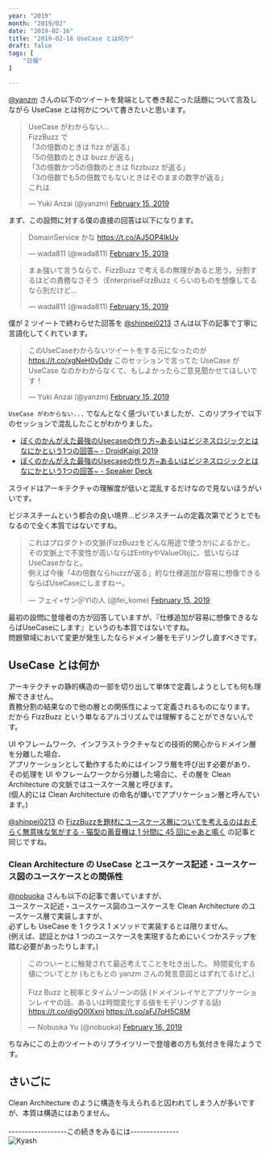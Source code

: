 ```yaml
---
year: "2019"
month: "2019/02"
date: "2019-02-16"
title: "2019-02-16 UseCase とは何か"
draft: false
tags: [
    "日報"
]

---
```


[@yanzm](https://twitter.com/yanzm) さんの以下のツイートを発端として巻き起こった話題について言及しながら UseCase とは何かについて書きたいと思います。

<blockquote class="twitter-tweet"><p lang="ja" dir="ltr">UseCase がわからない... <br>FizzBuzz で<br>「3の倍数のときは fizz が返る」<br>「5の倍数のときは buzz が返る」<br>「3の倍数かつ5の倍数のときは fizzbuzz が返る」<br>「3の倍数でも5の倍数でもないときはそのままの数字が返る」<br>これは</p>&mdash; Yuki Anzai (@yanzm) <a href="https://twitter.com/yanzm/status/1096312798412328970?ref_src=twsrc%5Etfw">February 15, 2019</a></blockquote> <script async src="https://platform.twitter.com/widgets.js" charset="utf-8"></script>

まず、この設問に対する僕の直接の回答は以下になります。

<blockquote class="twitter-tweet"><p lang="ja" dir="ltr">DomainService かな <a href="https://t.co/AJ5OP4IkUv">https://t.co/AJ5OP4IkUv</a></p>&mdash; wada811 (@wada811) <a href="https://twitter.com/wada811/status/1096317735556902912?ref_src=twsrc%5Etfw">February 15, 2019</a></blockquote> <script async src="https://platform.twitter.com/widgets.js" charset="utf-8"></script>

<blockquote class="twitter-tweet"><p lang="ja" dir="ltr">まぁ強いて言うならで、FizzBuzz で考えるの無理があると思う。分割するほどの責務なさそう（EnterpriseFizzBuzz くらいのものを想像してるなら別だけど…</p>&mdash; wada811 (@wada811) <a href="https://twitter.com/wada811/status/1096321481322029056?ref_src=twsrc%5Etfw">February 15, 2019</a></blockquote> <script async src="https://platform.twitter.com/widgets.js" charset="utf-8"></script>

僕が 2 ツイートで終わらせた回答を [@shinpei0213](https://twitter.com/shinpei0213) さんは以下の記事で丁寧に言語化してくれています。

<blockquote class="twitter-tweet"><p lang="ja" dir="ltr">このUseCaseわからないツイートをする元になったのが <a href="https://t.co/xgNeH0vDdv">https://t.co/xgNeH0vDdv</a> このセッションで言ってた UseCase が UseCase なのかわからなくて、もしよかったらご意見聞かせてほしいです！</p>&mdash; Yuki Anzai (@yanzm) <a href="https://twitter.com/yanzm/status/1096412575074402304?ref_src=twsrc%5Etfw">February 15, 2019</a></blockquote> <script async src="https://platform.twitter.com/widgets.js" charset="utf-8"></script>

`UseCase がわからない...` でなんとなく感づいていましたが、このリプライで以下のセッションで混乱したことがわかりました。

- [ぼくのかんがえた最強のUsecaseの作り方~あるいはビジネスロジックとはなにかという1つの回答~ \- DroidKaigi 2019](https://droidkaigi.jp/2019/timetable/69637)
- [ぼくのかんがえた最強のUsecaseの作り方~あるいはビジネスロジックとはなにかという1つの回答~ \- Speaker Deck](https://speakerdeck.com/kiuchikeisuke/bokufalsekangaetazui-qiang-falseusecasefalsezuo-rifang-aruihabizinesurozitukutohananikatoiu1tufalsehui-da)

スライドはアーキテクチャの理解度が低いと混乱するだけなので見ないほうがいいです。

<script async class="speakerdeck-embed" data-slide="29" data-id="bd75758490674c4799d0d0a0aa99f988" data-ratio="1.77777777777778" src="//speakerdeck.com/assets/embed.js"></script>

ビジネスチームという都合の良い境界…ビジネスチームの定義次第でどうとでもなるので全く本質ではないですね。

<blockquote class="twitter-tweet"><p lang="ja" dir="ltr">これはプロダクトの文脈(FizzBuzzをどんな用途で使うか)によるかと。<br>その文脈上で不変性が高いならばEntityやValueObjに、低いならばUseCaseかなと。<br>例えば今後「4の倍数ならhuzzが返る」的な仕様追加が容易に想像できるならばUseCaseにしますねー。</p>&mdash; フェイ=サン＠Y!の人 (@fei_kome) <a href="https://twitter.com/fei_kome/status/1096366365156401153?ref_src=twsrc%5Etfw">February 15, 2019</a></blockquote> <script async src="https://platform.twitter.com/widgets.js" charset="utf-8"></script>

最初の設問に登壇者の方が回答していますが、『仕様追加が容易に想像できるならばUseCaseにします』というのも本質ではないですね。<br>
問題領域において変更が発生したならドメイン層をモデリングし直すべきです。

## UseCase とは何か

アーキテクチャの静的構造の一部を切り出して単体で定義しようとしても何も理解できません。<br>
責務分割の結果なので他の層との関係性によって定義されるものになります。<br>
だから FizzBuzz という単なるアルゴリズムでは理解することができないんです。<br>

UI やフレームワーク、インフラストラクチャなどの技術的関心からドメイン層を分離した場合、<br>
アプリケーションとして動作するためにはインフラ層を呼び出す必要があり、<br>
その処理を UI やフレームワークから分離した場合に、その層を Clean Architecture の文脈ではユースケース層と呼びます。<br>
(個人的には Clean Architecture の命名が嫌いでアプリケーション層と呼んでいます。)

[@shinpei0213](https://twitter.com/shinpei0213) の [FizzBuzzを題材にユースケース層についてを考えるのはおそらく無意味な気がする \- 猫型の蓄音機は 1 分間に 45 回にゃあと鳴く](https://nekogata.hatenablog.com/entry/2019/02/15/214351) の記事と同じですね。

### Clean Architecture の UseCase とユースケース記述・ユースケース図のユースケースとの関係性

[@nobuoka](https://twitter.com/nobuoka) さんも以下の記事で書いていますが、<br>
ユースケース記述・ユースケース図のユースケースを Clean Architecture のユースケース層で実装しますが、<br>
必ずしも UseCase を 1 クラス 1 メソッドで実装するとは限りません。<br>
(例えば、認証とかは 1 つのユースケースを実現するためにいくつかステップを踏む必要があったりします。)

<blockquote class="twitter-tweet"><p lang="ja" dir="ltr">このついーとに触発されて最近考えてことを吐き出した。 時間変化する値についてとか (もともとの yanzm さんの発言意図とはずれてるけど。) <br><br>Fizz Buzz と税率とタイムゾーンの話 (ドメインレイヤとアプリケーションレイヤの話、あるいは時間変化する値をモデリングする話) <a href="https://t.co/digO0IXxnj">https://t.co/digO0IXxnj</a> <a href="https://t.co/aFJ7oH5C8M">https://t.co/aFJ7oH5C8M</a></p>&mdash; Nobuoka Yu (@nobuoka) <a href="https://twitter.com/nobuoka/status/1096606377001156609?ref_src=twsrc%5Etfw">February 16, 2019</a></blockquote> <script async src="https://platform.twitter.com/widgets.js" charset="utf-8"></script>

ちなみにこの上のツイートのリプライツリーで登壇者の方も気付きを得たようです。<br>

## さいごに

Clean Architecture のように構造を与えられると囚われてしまう人が多いですが、本質は構造にはありません。<br>
<br>
------------------この続きをみるには---------------<br>
![Kyash](https://wada811.com/images/qrcode.png)